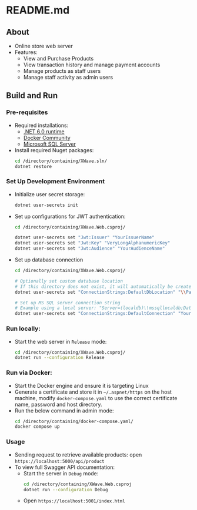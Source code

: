 # README.md

## About

- Online store web server
- Features:
    - View and Purchase Products
    - View transaction history and manage payment accounts
    - Manage products as staff users
    - Manage staff activity as admin users

## Build and Run
### Pre-requisites
- Required installations:
    - [.NET 6.0 runtime](https://dotnet.microsoft.com/en-us/download/dotnet/6.0)
    - [Docker Community](https://www.docker.com/get-started/)
    - [Microsoft SQL Server](https://www.microsoft.com/en-au/sql-server/sql-server-downloads)
- Install required Nuget packages:
    ``` bash
    cd /directory/containing/XWave.sln/
    dotnet restore
    ```

### Set Up Development Environment
- Initialize user secret storage:
    ```bash
    dotnet user-secrets init
    ```
- Set up configurations for JWT authentication:
    ``` bash
    cd /directory/containing/XWave.Web.csproj/

    dotnet user-secrets set "Jwt:Issuer" "YourIssuerName"
    dotnet user-secrets set "Jwt:Key" "VeryLongAlphanumericKey"
    dotnet user-secrets set "Jwt:Audience" "YourAudienceName"
    ```
- Set up database connection
    ``` bash
    cd /directory/containing/XWave.Web.csproj/

    # Optionally set custom database location
    # If this directory does not exist, it will automatically be created
    dotnet user-secrets set "ConnectionStrings:DefaultDbLocation" "\\Path\\To\\Database\\Directory\\DatabaseName.mdf"

    # Set up MS SQL server connection string
    # Example using a local server: "Server=(localdb)\\mssqllocaldb;Database=XWave;Trusted_Connection=True;MultipleActiveResultSets=false;
    dotnet user-secrets set "ConnectionStrings:DefaultConnection" "Your;Database;Connection;String;"
    ```

### Run locally:
- Start the web server in `Release` mode:
    ```bash
    cd /directory/containing/XWave.Web.csproj/
    dotnet run --configuration Release
    ```

### Run via Docker:
- Start the Docker engine and ensure it is targeting Linux
- Generate a certificate and store it in `~/.aspnet/https` on the host machine, modify `docker-compose.yaml` to use the correct certificate name, password and host directory.
- Run the below command in admin mode:
    ```bash
    cd /directory/containing/docker-compose.yaml/
    docker compose up
    ```

### Usage
- Sending request to retrieve available products: open `https://localhost:5000/api/product`
- To view full Swagger API documentation:
    - Start the server in `Debug` mode:
        ```bash
        cd /directory/containing/XWave.Web.csproj
        dotnet run --configuration Debug
        ```
    - Open `https://localhost:5001/index.html`
